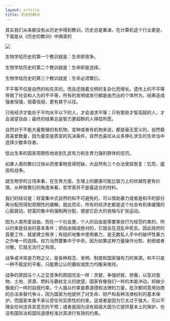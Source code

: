 ```yaml
---
layout: article
title: 历史的教训
---
```

其实我们从来都没有从历史中得到教训，历史总是重演，在计算机这个行业更是，下面是从《历史的教训》中摘录的

![](https://img3.doubanio.com/view/subject/l/public/s27990471.jpg)

生物学给历史的第一个教训就是：生命即竞争。

生物学给历史的第二个教训就是：生命即是选择。

生物学给历史的第三个教训就是：生命必须繁衍。

不平等不仅是自然的和先天的，而且还随着文明的复杂化而增长。遗传上的不平等导致了社会和人为的不平等，所有的发明或发行都是由杰出的个体所为，结果造成强者恒强，弱着恒弱，更有甚于以往。

只有经济才能处于平均水平以下的人，才会渴求平等；只有那些才智高超的人，才会渴望自由；最终的结果总是智力更超群的人得偿所愿。

自然对于不能大量繁殖的有机物、变种或者有机物来说，都是毫无意义的，自然极其喜爱数量，因为量变是质变的先决条件，自然也喜欢从众多挣扎求生的生命当中选择少数幸存者。

低出生率的国家周期性地收到孔武有力和生育力强的群体的惩罚。

如果人类的繁衍过快从而使事物变得短缺，大自然有三个办法使其恢复：饥荒、瘟疫和战争。

就生物学的立场来看，在生育方面，生理上的健康可能比智力上的优越性更有价值，从种族繁衍的角度来看，哲学家并不是最适合的材料。

我们的结论是：财富集中式自然的和不可避免的，可以借助暴力或者是和平的部分再分配而得到周期性的缓解。就此而论，所有的经济史都是这个社会有机体缓慢的心脏跳动，财富的集中和强制再分配，便是它巨大的收缩与扩张运动。

因为人类热爱自由，而在一个社会里，个人的自由是需要某些行为规范约束的，所以约束是自由的基本条件；把自由搞成绝对的，它就会在混乱中死去。因此政府的首要工作，就是建立秩序；有组织地集中使用暴力，是无数私人手中的破坏性暴力之外唯一的选择。权力当然要集中于中央，因为如果这种力量操作分割、削弱或者分散，它就无法行之有效。

战争或冲突是万物之父，是各种观念、发明、制度和国家强有力的来源。和平只是一种不稳定的平衡，只能靠公认的霸权或势力均衡来维持。

战争的原因与个人之见竞争的原因完全一样：贪婪、争强好胜、骄傲，以及对食物、土地、资源、燃料与霸权主义的欲望。国家有像我们一样的本能冲动，却缺少像我们一样的自我约束。个人服从约束是靠道德和法律的力量，批次都同意用协商的办法来替代争斗，因为国家为他提供了对生命、财产和各种法律权利的基本保护。而国家本身不承认受任何实质性的约束，这或者是因为它太过于强大，可以不理会任何违背其意志的干预；或者是因为没有超级大国为它提供基本上的保护，也没有国际法和国际道德标准对其进行有效的约束。
